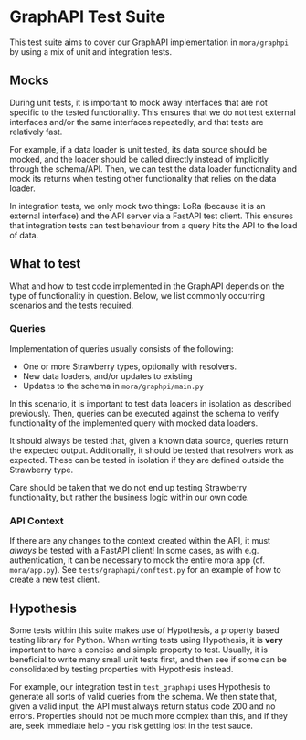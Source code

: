 # GraphAPI Test Suite

This test suite aims to cover our GraphAPI implementation in `mora/graphpi` by using a mix of unit and integration tests.

## Mocks

During unit tests, it is important to mock away interfaces that are not specific to the tested functionality. This ensures that we do not test external interfaces and/or the same interfaces repeatedly, and that tests are relatively fast.

For example, if a data loader is unit tested, its data source should be mocked, and the loader should be called directly instead of implicitly through the schema/API. Then, we can test the data loader functionality and mock its returns when testing other functionality that relies on the data loader.

In integration tests, we only mock two things: LoRa (because it is an external interface) and the API server via a FastAPI test client. This ensures that integration tests can test behaviour from a query hits the API to the load of data.

## What to test

What and how to test code implemented in the GraphAPI depends on the type of functionality in question. Below, we list commonly occurring scenarios and the tests required.

### Queries

Implementation of queries usually consists of the following:

- One or more Strawberry types, optionally with resolvers.
- New data loaders, and/or updates to existing
- Updates to the schema in `mora/graphpi/main.py`

In this scenario, it is important to test data loaders in isolation as described previously. Then, queries can be executed against the schema to verify functionality of the implemented query with mocked data loaders.

It should always be tested that, given a known data source, queries return the expected output. Additionally, it should be tested that resolvers work as expected. These can be tested in isolation if they are defined outside the Strawberry type.

Care should be taken that we do not end up testing Strawberry functionality, but rather the business logic within our own code.

### API Context

If there are any changes to the context created within the API, it must _always_ be tested with a FastAPI client! In some cases, as with e.g. authentication, it can be necessary to mock the entire mora app (cf. `mora/app.py`). See `tests/graphapi/conftest.py` for an example of how to create a new test client.

## Hypothesis

Some tests within this suite makes use of Hypothesis, a property based testing library for Python. When writing tests using Hypothesis, it is **very** important to have a concise and simple property to test. Usually, it is beneficial to write many small unit tests first, and then see if some can be consolidated by testing properties with Hypothesis instead.

For example, our integration test in `test_graphapi` uses Hypothesis to generate all sorts of valid queries from the schema. We then state that, given a valid input, the API must always return status code 200 and no errors. Properties should not be much more complex than this, and if they are, seek immediate help - you risk getting lost in the test sauce.
